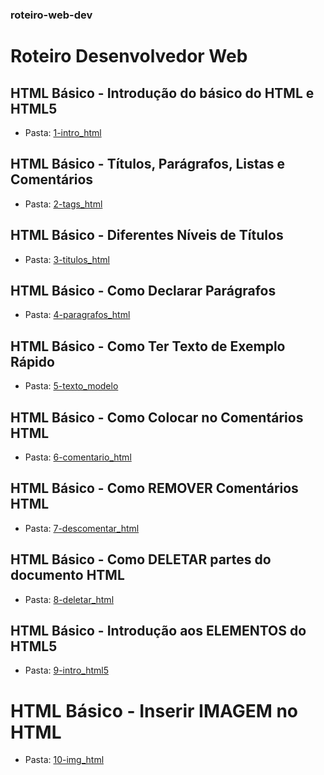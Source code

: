 ### roteiro-web-dev
# Roteiro Desenvolvedor Web

## HTML Básico - Introdução do básico do HTML e HTML5
* Pasta: [1-intro_html](/1-intro_html)

## HTML Básico - Títulos, Parágrafos, Listas e Comentários
* Pasta: [2-tags_html](/2-tags_html)

## HTML Básico - Diferentes Níveis de Títulos
* Pasta: [3-titulos_html](/3-titulos_html)

## HTML Básico - Como Declarar Parágrafos
* Pasta: [4-paragrafos_html](/4-paragrafos_html)

## HTML Básico - Como Ter Texto de Exemplo Rápido
* Pasta: [5-texto_modelo](/5-texto_modelo)

## HTML Básico - Como Colocar no Comentários HTML
* Pasta: [6-comentario_html](/6-comentario_html)

## HTML Básico - Como REMOVER Comentários HTML
* Pasta: [7-descomentar_html](/7-descomentar_html)

## HTML Básico - Como DELETAR partes do documento HTML
* Pasta: [8-deletar_html](/8-deletar_html)

## HTML Básico - Introdução aos ELEMENTOS do HTML5
* Pasta: [9-intro_html5](/9-intro_html5)

# HTML Básico - Inserir IMAGEM no HTML
* Pasta: [10-img_html](/10-img_html)















































































